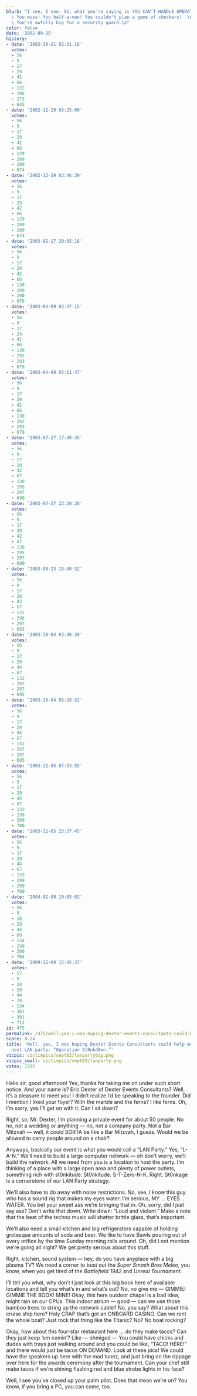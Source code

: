 ```yaml
---
blurb: "I see, I see. So, what you're saying is YOU CAN'T HANDLE OPERATION ST0NKDOWN!?\
  \ You wuss! You half-a-man! You couldn't plan a game of checkers!  \n Whoa, hello.\
  \ You're awfully big for a security guard.\n"
color: false
date: '2002-09-25'
history:
- date: '2002-10-21 02:31:16'
  votes:
  - 56
  - 9
  - 17
  - 29
  - 42
  - 66
  - 122
  - 286
  - 273
  - 645
- date: '2002-12-29 03:25:00'
  votes:
  - 56
  - 9
  - 17
  - 29
  - 42
  - 66
  - 129
  - 289
  - 289
  - 674
- date: '2002-12-29 03:46:39'
  votes:
  - 56
  - 9
  - 17
  - 29
  - 42
  - 66
  - 129
  - 289
  - 289
  - 674
- date: '2003-02-17 20:05:16'
  votes:
  - 56
  - 9
  - 17
  - 29
  - 42
  - 66
  - 130
  - 289
  - 290
  - 679
- date: '2003-04-09 03:47:15'
  votes:
  - 56
  - 9
  - 17
  - 29
  - 42
  - 66
  - 130
  - 292
  - 293
  - 679
- date: '2003-04-09 03:51:47'
  votes:
  - 56
  - 9
  - 17
  - 29
  - 42
  - 66
  - 130
  - 292
  - 293
  - 679
- date: '2003-07-27 17:40:45'
  votes:
  - 56
  - 9
  - 17
  - 29
  - 42
  - 67
  - 130
  - 295
  - 297
  - 690
- date: '2003-07-27 23:20:38'
  votes:
  - 56
  - 9
  - 17
  - 29
  - 42
  - 67
  - 130
  - 295
  - 297
  - 690
- date: '2003-08-23 16:40:52'
  votes:
  - 56
  - 9
  - 17
  - 29
  - 43
  - 67
  - 131
  - 296
  - 297
  - 693
- date: '2003-10-04 03:46:38'
  votes:
  - 56
  - 9
  - 17
  - 29
  - 44
  - 67
  - 132
  - 297
  - 297
  - 695
- date: '2003-10-04 05:18:52'
  votes:
  - 56
  - 9
  - 17
  - 29
  - 44
  - 67
  - 132
  - 297
  - 297
  - 695
- date: '2003-12-05 07:53:55'
  votes:
  - 56
  - 9
  - 17
  - 29
  - 44
  - 67
  - 133
  - 299
  - 299
  - 700
- date: '2003-12-05 23:37:45'
  votes:
  - 56
  - 9
  - 17
  - 29
  - 44
  - 67
  - 133
  - 299
  - 299
  - 700
- date: '2004-02-08 10:05:02'
  votes:
  - 56
  - 9
  - 18
  - 29
  - 44
  - 69
  - 134
  - 299
  - 300
  - 704
- date: '2009-12-09 15:45:37'
  votes:
  - 57
  - 9
  - 19
  - 29
  - 44
  - 70
  - 134
  - 301
  - 301
  - 711
id: 475
permalink: /475/well-yes-i-was-hoping-dexter-events-consultants-could-help-me-plan-for-my-next-lan-party-operation-st0nkd0wn/
score: 8.24
title: 'Well, yes, I was hoping Dexter Events Consultants could help me plan for my
  next LAN party: “Operation St0nkd0wn.”'
vicpic: victimpics/sept02/lanpartybig.png
vicpic_small: victimpics/sept02/lanparty.png
votes: 1705
---
```


Hello sir, good afternoon! Yes, thanks for taking me on under such short
notice. And your name is? Eric Dexter of Dexter Events Consultants?
Well, it’s a pleasure to meet you! I didn’t realize I’d be speaking to
the founder. Did I mention I liked your foyer? With the marble and the
ferns? I like ferns. Oh, I’m sorry, yes I’ll get on with it. Can I sit
down?

Right, so, Mr. Dexter, I’m planning a private event for about 50 people.
No no, not a wedding or anything — no, not a company party. Not a Bar
Mitzvah — well, it could SORTA be like a Bar Mitzvah, I guess. Would we
be allowed to carry people around on a chair?

Anyways, basically our event is what you would call a “LAN Party.” Yes,
“L-A-N.” We’ll need to build a large computer network — oh don’t worry,
we’ll build the network. All we need from you is a location to host the
party. I’m thinking of a place with a large open area and plenty of
power outlets, something rich with st0nkitude. St0nkitude. S-T-Zero-N-K.
Right. St0nkage is a cornerstone of our LAN Party strategy.

We’ll also have to do away with noise restrictions. No, see, I know this
guy who has a sound rig that makes my eyes water. I’m serious, MY ...
EYES ... WATER. You bet your sweet ass we’re bringing that in. Oh,
sorry, did I just say ass? Don’t write that down. Write down: “Loud and
violent.” Make a note that the beat of the techno music will shatter
brittle glass, that’s important.

We’ll also need a small kitchen and big refrigerators capable of holding
grotesque amounts of soda and beer. We like to have Bawls pouring out of
every orifice by the time Sunday morning rolls around. Oh, did I not
mention we’re going all night? We get pretty serious about this stuff.

Right, kitchen, sound system — hey, do you have anyplace with a big
plasma TV? We need a corner to bust out the *Super Smash Bros Melee*,
you know, when you get tired of the *Battlefield 1942* and *Unreal
Tournament*.

I’ll tell you what, why don’t I just look at this big book here of
available locations and tell you what’s in and what’s out? No, no give
me — GIMMIE! GIMMIE THE BOOK! MINE! Okay, this here outdoor chapel is a
bad idea, might rain on our CPUs. This indoor atrium — good — can we
use those bamboo trees to string up the network cable? No, you say? What
about this cruise ship here? Holy CRAP that’s got an ONBOARD CASINO. Can
we rent the whole boat? Just rock that thing like the Titanic? No? No
boat rocking?

Okay, how about this four-star restaurant here ... do they make tacos?
Can they just keep ‘em comin’? Like — ohmigod — You could have chicks
and dudes with trays just walking around and you could be like, “TACO!
HERE!” and there would just be tacos ON DEMAND. Look at these pics! We
could have the speakers up here with the mad tunez, and just bring on
the rippage over here for the awards ceremony after the tournament. Can
your chef still make tacos if we’re shining flashing red and blue strobe
lights in his face?

Well, I see you’ve closed up your palm pilot. Does that mean we’re on?
You know, if you bring a PC, you can come, too.